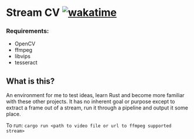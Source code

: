 # Stream CV [![wakatime](https://wakatime.com/badge/user/a20519d3-9690-4af7-ad04-136d21595be5/project/639eb21c-0824-44d3-9c38-25f41839ddcc.svg)](https://wakatime.com/badge/user/a20519d3-9690-4af7-ad04-136d21595be5/project/639eb21c-0824-44d3-9c38-25f41839ddcc)

### Requirements:

- OpenCV
- ffmpeg
- libvips
- tesseract

## What is this?

An environment for me to test ideas, learn Rust and become more familiar with these other projects. It has no inherent goal or purpose except to extract a frame out of a stream, run it through a pipeline and output it some place.

To run: `cargo run <path to video file or url to ffmpeg supported stream>`
